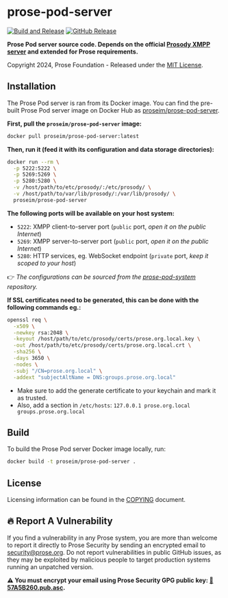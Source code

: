 # prose-pod-server

[![Build and Release](https://github.com/prose-im/prose-pod-server/workflows/Build%20and%20Release/badge.svg)](https://github.com/prose-im/prose-pod-server/actions?query=workflow%3A%22Build+and+Release%22) [![GitHub Release](https://img.shields.io/github/v/release/prose-im/prose-pod-server.svg)](https://github.com/prose-im/prose-pod-server/releases)

**Prose Pod server source code. Depends on the official [Prosody XMPP server](https://prosody.im/) and extended for Prose requirements.**

Copyright 2024, Prose Foundation - Released under the [MIT License](./COPYING).

## Installation

The Prose Pod server is ran from its Docker image. You can find the pre-built Prose Pod server image on Docker Hub as [proseim/prose-pod-server](https://hub.docker.com/r/proseim/prose-pod-server/).

**First, pull the `proseim/prose-pod-server` image:**

```bash
docker pull proseim/prose-pod-server:latest
```

**Then, run it (feed it with its configuration and data storage directories):**

```bash
docker run --rm \
  -p 5222:5222 \
  -p 5269:5269 \
  -p 5280:5280 \
  -v /host/path/to/etc/prosody/:/etc/prosody/ \
  -v /host/path/to/var/lib/prosody/:/var/lib/prosody/ \
  proseim/prose-pod-server
```

**The following ports will be available on your host system:**

* `5222`: XMPP client-to-server port (`public` port, _open it on the public Internet_)
* `5269`: XMPP server-to-server port (`public` port, _open it on the public Internet_)
* `5280`: HTTP services, eg. WebSocket endpoint (`private` port, _keep it scoped to your host_)

👉 _The configurations can be sourced from the [prose-pod-system](https://github.com/prose-im/prose-pod-system) repository._

**If SSL certificates need to be generated, this can be done with the following commands eg.:**

```bash
openssl req \
  -x509 \
  -newkey rsa:2048 \
  -keyout /host/path/to/etc/prosody/certs/prose.org.local.key \
  -out /host/path/to/etc/prosody/certs/prose.org.local.crt \
  -sha256 \
  -days 3650 \
  -nodes \
  -subj "/CN=prose.org.local" \
  -addext "subjectAltName = DNS:groups.prose.org.local"
```

- Make sure to add the generate certificate to your keychain and mark it as trusted.
- Also, add a section in `/etc/hosts`: `127.0.0.1 prose.org.local groups.prose.org.local`

## Build

To build the Prose Pod server Docker image locally, run:

```bash
docker build -t proseim/prose-pod-server .
```

## License

Licensing information can be found in the [COPYING](./COPYING) document.

## :fire: Report A Vulnerability

If you find a vulnerability in any Prose system, you are more than welcome to report it directly to Prose Security by sending an encrypted email to [security@prose.org](mailto:security@prose.org). Do not report vulnerabilities in public GitHub issues, as they may be exploited by malicious people to target production systems running an unpatched version.

**:warning: You must encrypt your email using Prose Security GPG public key: [:key:57A5B260.pub.asc](https://files.prose.org/public/keys/gpg/57A5B260.pub.asc).**
